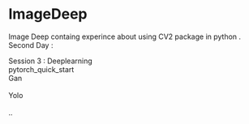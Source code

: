 # ImageDeep  
Image Deep containg experince about using CV2 package in python .</br> 
Second Day :</br>       
       
   
 Session 3 : Deeplearning </br> 
      pytorch_quick_start </br> 
 Gan</br>   
 Yolo </br>   
 .. 
 
